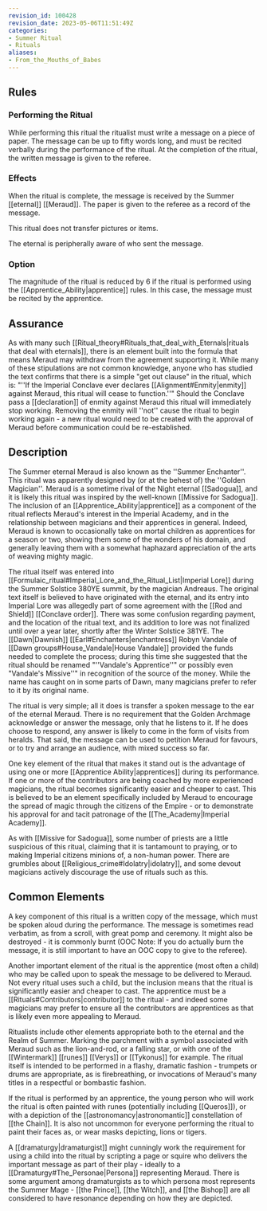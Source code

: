 ```yaml
---
revision_id: 100428
revision_date: 2023-05-06T11:51:49Z
categories:
- Summer Ritual
- Rituals
aliases:
- From_the_Mouths_of_Babes
---
```


## Rules

### Performing the Ritual
 While performing this ritual the ritualist must write a message on a piece of paper. The message can be up to fifty words long, and must be recited verbally during the performance of the ritual. At the completion of the ritual, the written message is given to the referee.

### Effects
When the ritual is complete, the message is received by the Summer [[eternal]] [[Meraud]]. The paper is given to the referee as a record of the message.

This ritual does not transfer pictures or items.

The eternal is peripherally aware of who sent the message.
### Option
The magnitude of the ritual is reduced by 6 if the ritual is performed using the [[Apprentice_Ability|apprentice]] rules. In this case, the message must be recited by the apprentice.
## Assurance
As with many such [[Ritual_theory#Rituals_that_deal_with_Eternals|rituals that deal with eternals]], there is an element built into the formula that means Meraud may withdraw from the agreement supporting it. While many of these stipulations are not common knowledge, anyone who has studied the text confirms that there is a simple "get out clause" in the ritual, which is: "''If the Imperial Conclave ever declares [[Alignment#Enmity|enmity]] against Meraud, this ritual will cease to function.''" Should the Conclave pass a [[declaration]] of enmity against Meraud this ritual will immediately stop working. Removing the enmity will ''not'' cause the ritual to begin working again - a new ritual would need to be created with the approval of Meraud before communication could be re-established.

## Description
The Summer eternal Meraud is also known as the ''Summer Enchanter''. This ritual was apparently designed by (or at the behest of) the ''Golden Magician''. Meraud is a sometime rival of the Night eternal [[Sadogua]], and it is likely this ritual was inspired by the well-known [[Missive for Sadogua]]. The inclusion of an [[Apprentice_Ability|apprentice]] as a component of the ritual reflects Meraud's interest in the Imperial Academy, and in the relationship between magicians and their apprentices in general. Indeed, Meraud is known to occasionally take on mortal children as apprentices for a season or two, showing them some of the wonders of his domain, and generally leaving them with a somewhat haphazard appreciation of the arts of weaving mighty magic.

The ritual itself was entered into [[Formulaic_ritual#Imperial_Lore_and_the_Ritual_List|Imperial Lore]] during the Summer Solstice 380YE summit, by the magician Andreaus. The original text itself is believed to have originated with the eternal, and its entry into Imperial Lore was allegedly part of some agreement with the [[Rod and Shield]] [[Conclave order]]. There was some confusion regarding payment, and the location of the ritual text, and its addition to lore was not finalized until over a year later, shortly after the Winter Solstice 381YE. The [[Dawn|Dawnish]] [[Earl#Enchanters|enchantress]] Robyn Vandale of [[Dawn groups#House_Vandale|House Vandale]] provided the funds needed to complete the process; during this time she suggested that the ritual should be renamed "''Vandale's Apprentice''" or possibly even "Vandale's Missive''" in recognition of the source of the money. While the name has caught on in some parts of Dawn, many magicians prefer to refer to it by its original name.

The ritual is very simple; all it does is transfer a spoken message to the ear of the eternal Meraud. There is no requirement that the Golden Archmage acknowledge or answer the message, only that he listens to it. If he does choose to respond, any answer is likely to come in the form of visits from heralds. That said, the message can be used to petition Meraud for favours, or to try and arrange an audience, with mixed success so far.

One key element of the ritual that makes it stand out is the advantage of using one or more [[Apprentice Ability|apprentices]] during its performance. If one or more of the contributors are being coached by more experienced magicians, the ritual becomes significantly easier and cheaper to cast. This is believed to be an element specifically included by Meraud to encourage the spread of magic through the citizens of the Empire - or to demonstrate his approval for and tacit patronage of the [[The_Academy|Imperial Academy]].

As with [[Missive for Sadogua]], some number of priests are a little suspicious of this ritual, claiming that it is tantamount to praying, or to making Imperial citizens minions of, a non-human power. There are grumbles about [[Religious_crime#Idolatry|idolatry]], and some devout magicians actively discourage the use of rituals such as this.

## Common Elements
A key component of this ritual is a written copy of the message, which must be spoken aloud during the performance. The message is sometimes read verbatim, as from a scroll, with great pomp and ceremony. It might also be destroyed - it is commonly burnt (OOC Note: If you do actually burn the message, it is still important to have an OOC copy to give to the referee). 

Another important element of the ritual is the apprentice (most often a child) who may be called upon to speak the message to be delivered to Meraud. Not every ritual uses such a child, but the inclusion means that the ritual is significantly easier and cheaper to cast. The apprentice must be a [[Rituals#Contributors|contributor]] to the ritual - and indeed some magicians may prefer to ensure all the contributors are apprentices as that is likely even more appealing to Meraud.

Ritualists include other elements appropriate both to the eternal and the Realm of Summer. Marking the parchment with a symbol associated with Meraud such as the lion-and-rod, or a falling star, or with one of the [[Wintermark]] [[runes]] [[Verys]] or [[Tykonus]] for example. The ritual itself is intended to be performed in a flashy, dramatic fashion - trumpets or drums are appropriate, as is firebreathing, or invocations of Meraud's many titles in a respectful or bombastic fashion. 

If the ritual is performed by an apprentice, the young person who will work the ritual is often painted with runes (potentially including [[Queros]]), or with a depiction of the [[astronomancy|astronomantic]] constellation of [[the Chain]]. It is also not uncommon for everyone performing the ritual to paint their faces as, or wear masks depicting, lions or tigers.

A [[dramaturgy|dramaturgist]] might cunningly work the requirement for using a child into the ritual by scripting a page or squire who delivers the important message as part of their play - ideally to a [[Dramaturgy#The_Personae|Persona]] representing Meraud. There is some argument among dramaturgists as to which persona most represents the Summer Mage - [[the Prince]], [[the Witch]], and [[the Bishop]] are all considered to have resonance depending on how they are depicted.


